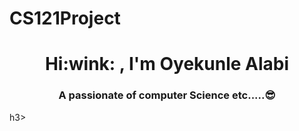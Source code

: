 # CS121Project
<h1 align="center"> Hi:wink:  , I'm Oyekunle Alabi</h1>
<h3 align="center"> A passionate of computer Science etc.....😎</h1>h3>
